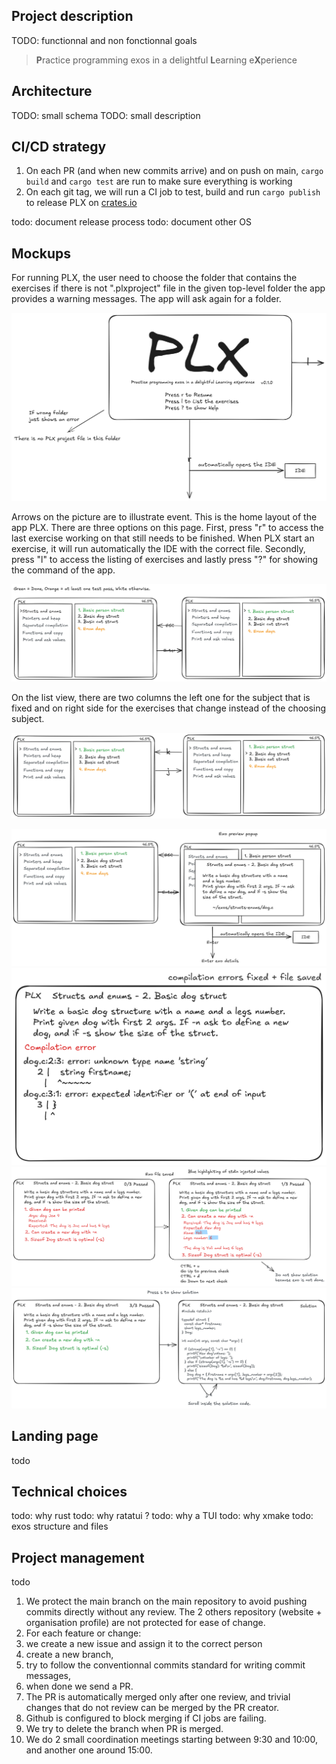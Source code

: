 ## Project description
TODO: functionnal and non fonctionnal goals

> **P**ractice programming exos in a delightful **L**earning e**X**perience

## Architecture
TODO: small schema
TODO: small description


## CI/CD strategy
1. On each PR (and when new commits arrive) and on push on main, `cargo build` and `cargo test` are run to make sure everything is working
1. On each git tag, we will run a CI job to test, build and run `cargo publish` to release PLX on [crates.io](https://crates.io/crates/plx)

todo: document release process
todo: document other OS

## Mockups
For running PLX, the user need to choose the folder that contains the exercises if there is not ".plxproject" file in the given top-level folder the app provides a warning messages. The app will ask again for a folder.

![home.opti.svg](img/svg/home.opti.svg)

Arrows on the picture are to illustrate event. This is the home layout of the app PLX. There are three options on this page. First, press "r" to access the last exercise working on that still needs to be finished. When PLX start an exercise, it will run automatically the IDE with the correct file. Secondly, press "l" to access the listing of exercises and lastly press "?" for showing the command of the app.

![list-1.opti.svg](img/svg/list-1.opti.svg)

On the list view, there are two columns the left one for the subject that is fixed and on right side for the exercises that change instead of the choosing subject.

![list-2.opti.svg](img/svg/list-2.opti.svg)

![preview-exo.opti.svg](img/svg/preview-exo.opti.svg)
![error.opti.svg](img/svg/error.opti.svg)
![exo-1.opti.svg](img/svg/exo-1.opti.svg)
![exo-2.opti.svg](img/svg/exo-2.opti.svg)

## Landing page
todo

## Technical choices
todo: why rust
todo: why ratatui ?
todo: why a TUI
todo: why xmake
todo: exos structure and files

## Project management
todo

1. We protect the main branch on the main repository to avoid pushing commits directly without any review. The 2 others repository (website + organisation profile) are not protected for ease of change.
1. For each feature or change:
  1. we create a new issue and assign it to the correct person
  1. create a new branch,
  1. try to follow the conventionnal commits standard for writing commit messages,
  1. when done we send a PR.
  1. The PR is automatically merged only after one review, and trivial changes that do not review can be merged by the PR creator.
  1. Github is configured to block merging if CI jobs are failing.
  1. We try to delete the branch when PR is merged.
1. We do 2 small coordination meetings starting between 9:30 and 10:00, and another one around 15:00.


